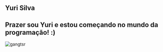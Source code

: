 Yuri Silva
-------------------------------------------------------------------------------------

Prazer sou Yuri e estou começando no mundo da programação! :)
----------------------------------------------------------------------------------



![gangtsr](https://github.com/user-attachments/assets/0aacd2f5-e823-4a5e-8485-c37a2b1d8cfd)
